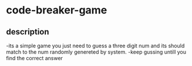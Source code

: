# code-breaker-game
## description 
-its a simple game you just need to guess a three digit num and its should match to the num randomly genereted by system.
-keep gussing untill you find the correct answer 

